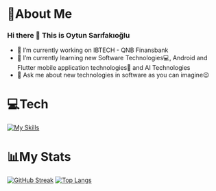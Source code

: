 # 🚀About Me

### Hi there 👋 This is Oytun Sarıfakıoğlu

- 🔭 I’m currently working on IBTECH - QNB Finansbank
- 🌱 I’m currently learning new Software Technologies💻, Android and Flutter mobile application technologies📱 and AI Technologies
- 💬 Ask me about new technologies in software as you can imagine😉

# 💻Tech

[![My Skills](https://skillicons.dev/icons?i=html,css,js,py,java,dart,flutter,kotlin,androidstudio,figma,firebase,gradle,azure,git,github,mysql,postman,sqlite,stackoverflow,tensorflow,vscode)](https://skillicons.dev)

# 📊My Stats

[![GitHub Streak](http://github-readme-streak-stats.herokuapp.com?user=oytunSarifakioglu&theme=dark&background=000000)](https://git.io/streak-stats)
[![Top Langs](https://github-readme-stats.vercel.app/api/top-langs/?oytunSarifakioglu=your-github-oytunSarifakioglu&layout=compact&theme=vision-friendly-dark)](https://github.com/anuraghazra/github-readme-stats)
<!--
**oytunSarifakioglu/oytunSarifakioglu** is a ✨ _special_ ✨ repository because its `README.md` (this file) appears on your GitHub profile.

Here are some ideas to get you started:

- 🔭 I’m currently working on IBTECH - QNB Finansbank
- 🌱 I’m currently learning new Software Technologies💻, Android and Flutter mobile application technologies📱 and AI Technologies
- 💬 Ask me about new technologies in software as you can imagine😉
-->
